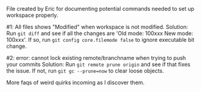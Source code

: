 File created by Eric for documenting potential commands needed to set up workspace properly.

#1: All files shows "Modified" when workspace is not modified.
    Solution: Run `git diff` and see if all the changes are 'Old mode: 100xxx New mode: 100xxx'. If so, 
    run `git config core.filemode false` to ignore executable bit change.

#2: error: cannot lock existing remote/branchname when trying to push your commits
    Solution: Run `git remote prune origin` and see if that fixes the issue. If not, run
    `git gc --prune=now` to clear loose objects. 


More faqs of weird quirks incoming as I discover them. 